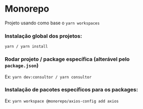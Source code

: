 # Monorepo

Projeto usando como base o `yarn workspaces`

### Instalação global dos projetos:
`yarn / yarn install`

### Rodar projeto / package específica (alterável pelo `package.json`)
Ex: `yarn dev:consultor / yarn consultor`

### Instalação de pacotes específicos para os packages:
Ex: `yarn workspace @monorepo/axios-config add axios`

